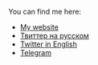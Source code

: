 You can find me here: 

- [My website](http://fpetrakov.ru/)
- [Твиттер на русском](https://twitter.com/fedya_petrakov)
- [Twitter in English](https://twitter.com/fedya_petrakov_)
- [Telegram](https://t.me/fpetrakov)
